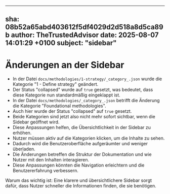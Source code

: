 ---
  sha: 08b52a65abd403612f5df4029d2d518a8d5ca89b
  author: TheTrustedAdvisor
  date: 2025-08-07 14:01:29 +0100
  subject: "sidebar"
  ---

  # Änderungen an der Sidebar

- In der Datei `docs/methodologies/1-strategy/_category_.json` wurde die Kategorie "1 - Define strategy" geändert.
- Der Status "collapsed" wurde auf `true` gesetzt, was bedeutet, dass diese Kategorie nun standardmäßig eingeklappt ist.
- In der Datei `docs/methodologies/_category_.json` betrifft die Änderung die Kategorie "Foundational methodologies".
- Auch hier wurde der Status "collapsed" auf `true` gesetzt.
- Beide Kategorien sind jetzt also nicht mehr sofort sichtbar, wenn die Sidebar geöffnet wird.
- Diese Anpassungen helfen, die Übersichtlichkeit in der Sidebar zu erhöhen.
- Nutzer müssen aktiv auf die Kategorien klicken, um die Inhalte zu sehen.
- Dadurch wird die Benutzeroberfläche aufgeräumter und weniger überladen.
- Die Änderungen betreffen die Struktur der Dokumentation und wie Nutzer mit den Inhalten interagieren.
- Diese Anpassungen könnten die Navigation erleichtern und die Benutzererfahrung verbessern.

Warum das wichtig ist: Eine klarere und übersichtlichere Sidebar sorgt dafür, dass Nutzer schneller die Informationen finden, die sie benötigen.
